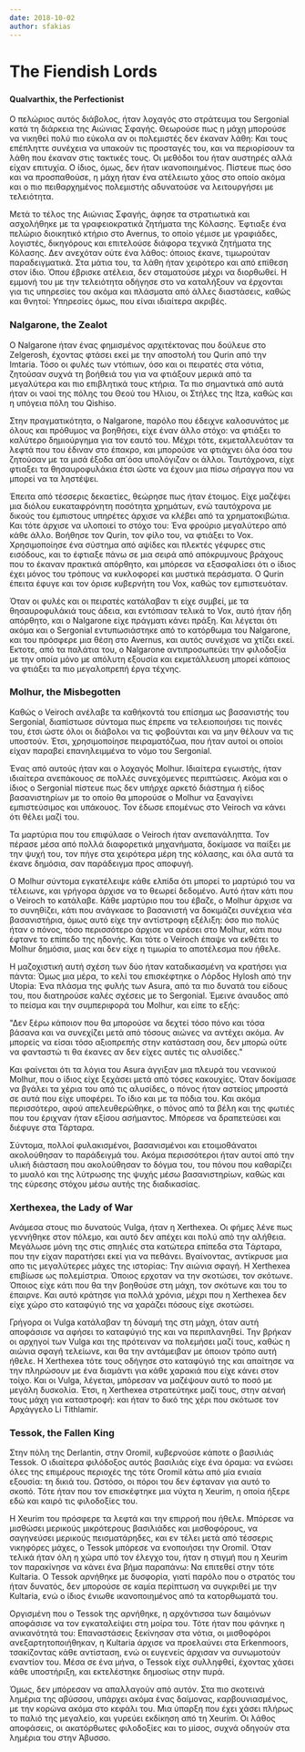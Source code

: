 ```yaml
---
date: 2018-10-02
author: sfakias
---
```

# The Fiendish Lords

###

####  Qualvarthix, the Perfectionist

O πελώριος αυτός διάβολος, ήταν λοχαγός στο στράτευμα του Sergonial κατά τη
διάρκεια της Αιώνιας Σφαγής. Θεωρούσε πως η μάχη μπορούσε να νικηθεί πολύ πιο
εύκολα αν οι πολεμιστές δεν έκαναν λάθη: Και τους επέπληττε συνέχεια να
υπακούν τις προσταγές του, και να περιορίσουν τα λάθη που έκαναν στις τακτικές
τους. Οι μεθόδοι του ήταν αυστηρές αλλά είχαν επιτυχία. Ο ίδιος, όμως, δεν
ήταν ικανοποιημένος. Πίστευε πως όσο και να προσπαθούσε, η μάχη ήταν ένα
ατέλειωτο χάος στο οποίο ακόμα και ο πιο πειθαρχημένος πολεμιστής αδυνατούσε
να λειτουργήσει με τελειότητα.

Μετά το τέλος της Αιώνιας Σφαγής, άφησε τα στρατιωτικά και ασχολήθηκε με τα
γραφειοκρατικά ζητήματα της Κόλασης. Έφτιαξε ένα πελώριο διοικητικό κτήριο στο
Avernus, το οποίο γέμισε με γραφιάδες, λογιστές, δικηγόρους και επιτελούσε
διάφορα τεχνικά ζητήματα της Κόλασης. Δεν ανεχόταν ούτε ένα λάθος: όποιος
έκανε, τιμωρούταν παραδειγματικά. Στα μάτια του, τα λάθη ήταν χειρότερο και
από επίθεση στον ίδιο. Όπου έβρισκε ατέλεια, δεν σταματούσε μέχρι να
διορθωθεί. Η εμμονή του με την τελειότητα οδήγησε στο να καταλήξουν να
έρχονται για τις υπηρεσίες του ακόμα και πλάσματα από άλλες διαστάσεις, καθώς
και θνητοί: Υπηρεσίες όμως, που είναι ιδιαίτερα ακριβές.

###  Nalgarone, the Zealot

Ο Nalgarone ήταν ένας φημισμένος αρχιτέκτονας που δούλευε στο Zelgerosh,
έχοντας φτάσει εκεί με την αποστολή του Qurin από την Imtaria. Τόσο οι φυλές
των ντόπιων, όσο και οι πειρατές στα νότια, ζητούσαν συχνά τη βοήθειά του για
να φτιάξουν μερικά από τα μεγαλύτερα και πιο επιβλητικά τους κτήρια. Τα πιο
σημαντικά από αυτά ήταν οι ναοί της πόλης του Θεού του Ήλιου, οι Στήλες της
Itza, καθώς και η υπόγεια πόλη του Qishiso.



Στην πραγματικότητα, ο Nalgarone, παρόλο που έδειχνε καλοσυνάτος με όλους και
πρόθυμος να βοηθήσει, είχε έναν άλλο στόχο: να φτιάξει το καλύτερο δημιούργημα
για τον εαυτό του. Μέχρι τότε, εκμεταλλευόταν τα λεφτά που του έδιναν στο
έπακρο, και μπορούσε να φτιάχνει όλα όσα του ζητούσαν με τα μισά έξοδα απ΄όσα
υπολόγιζαν οι άλλοι. Ταυτόχρονα, είχε φτιαξει τα θησαυροφυλάκια έτσι ώστε να
έχουν μια πίσω σήραγγα που να μπορεί να τα ληστέψει.



Έπειτα από τέσσερις δεκαετίες, θεώρησε πως ήταν έτοιμος. Είχε μαζέψει μια
διόλου ευκαταφρόνητη ποσότητα χρημάτων, ενώ ταυτόχρονα με δικούς του έμπιστους
υπηρέτες άρχισε να κλέβει από τα χρηματοκιβώτια. Και τότε άρχισε να υλοποιεί
το στόχο του: Ένα φρούριο μεγαλύτερο από κάθε άλλο. Βοήθησε τον Qurin, τον
φίλο του, να φτιάξει το Vox. Χρησιμοποίησε ένα σύστημα από αψίδες και πλεκτές
γέφυρες στις εισόδους, και το έφτιαξε πάνω σε μια σειρά από απόκρυμνους
βράχους που το έκαναν πρακτικά απόρθητο, και μπόρεσε να εξασφαλίσει ότι ο
ίδιος έχει μόνος του τρόπους να κυκλοφορεί και μυστικά περάσματα. Ο Qurin
έπειτα έφυγε και τον όρισε κυβερνήτη του Vox, καθώς τον εμπιστευόταν.



Όταν οι φυλές και οι πειρατές κατάλαβαν τι είχε συμβεί, με τα θησαυροφυλάκιά
τους άδεια, και εντόπισαν τελικά το Vox, αυτό ήταν ήδη απόρθητο, και o
Nalgarone είχε πράγματι κάνει πράξη. Και λέγεται ότι ακόμα και ο Sergonial
εντυπωσιάστηκε από το κατόρθωμα του Nalgarone, και του πρόσφερε μια θέση στο
Avernus, και αυτός συνέχισε να χτίζει εκεί. Εκτοτε, από τα παλάτια του, ο
Nalgarone αντιπροσωπεύει την φιλοδοξία με την οποία μόνο με απόλυτη εξουσία
και εκμετάλλευση μπορεί κάποιος να φτιάξει τα πιο μεγαλοπρεπή έργα τέχνης.  


###  Molhur, the Misbegotten

Καθώς ο Veiroch ανέλαβε τα καθήκοντά του επίσημα ως βασανιστής του Sergonial,
διαπίστωσε σύντομα πως έπρεπε να τελειοποιήσει τις ποινές του, έτσι ώστε όλοι
οι διάβολοι να τις φοβούνται και να μην θέλουν να τις υποστούν. Έτσι,
χρησιμοποίησε πειραματόζωα, που ήταν αυτοί οι οποίοι είχαν παραβεί
επανηλειμμένα το νόμο του Sergonial.  


Ένας από αυτούς ήταν και ο λοχαγός Molhur. Ιδιαίτερα εγωιστής, ήταν ιδιαίτερα
ανεπάκουος σε πολλές συνεχόμενες περιπτώσεις. Ακόμα και ο ίδιος ο Sergonial
πίστευε πως δεν υπήρχε αρκετό διάστημα ή είδος βασανιστηρίων με το οποίο θα
μπορούσε ο Molhur να ξαναγίνει εμπιστεύσιμος και υπάκουος. Τον έδωσε επομένως
στο Veiroch να κάνει ότι θέλει μαζί του.  


Τα μαρτύρια που του επιφύλασε ο Veiroch ήταν ανεπανάληπτα. Τον πέρασε μέσα από
πολλά διαφορετικά μηχανήματα, δοκίμασε να παίξει με την ψυχή του, τον πήγε στα
χειρότερα μέρη της κόλασης, και όλα αυτά τα έκανε δημόσια, σαν παράδειγμα προς
αποφυγή.  

Ο Molhur σύντομα εγκατέλειψε κάθε ελπίδα ότι μπορεί το μαρτύριό του να
τέλειωνε, και γρήγορα άρχισε να το θεωρεί δεδομένο. Αυτό ήταν κάτι που ο
Veiroch το κατάλαβε. Κάθε μαρτύριο που του έβαζε, ο Molhur άρχισε να το
συνηθίζει, κάτι που ανάγκασε το βασανιστή να δοκιμάζει συνέχεια νέα
βασανιστήρια, όμως αυτό είχε την αντίστροφη εξέλιξη: όσο πιο πολύς ήταν ο
πόνος, τόσο περισσότερο άρχισε να αρέσει στο Molhur, κάτι που έφτανε το
επίπεδο της ηδονής. Και τότε ο Veiroch έπαψε να εκθέτει το Molhur δημόσια,
μιας και δεν είχε η τιμωρία το αποτέλεσμα που ήθελε.  

Η μαζοχιστική αυτή σχέση των δύο ήταν καταδικασμένη να κρατήσει για πάντα:
Όμως μια μέρα, το κελί του επισκέφτηκε ο Λόρδος Hylosh από την Utopia: Ένα
πλάσμα της φυλής των Asura, από τα πιο δυνατά του είδους του, που διατηρούσε
καλές σχέσεις με το Sergonial. Έμεινε άναυδος από το πείσμα και την
συμπεριφορά του Molhur, και είπε το εξής:  

"Δεν ξέρω κάποιον που θα μπορούσε να δεχτεί τόσο πόνο και τόσα βάσανα και να
συνεχίζει μετά από τόσους αιώνες να αντέχει ακόμα. Αν μπορείς να είσαι τόσο
αξιοπρεπής στην κατάσταση σου, δεν μπορώ ούτε να φανταστώ τι θα έκανες αν δεν
είχες αυτές τις αλυσίδες."  

Και φαίνεται ότι τα λόγια του Asura άγγιξαν μια πλευρά του νεανικού Molhur,
που ο ίδιος είχε ξεχάσει μετά από τόσες κακουχίες. Όταν δοκίμασε να βγάλει τα
χέρια του από τις αλυσίδες, ο πόνος ήταν αστείος μπροστά σε αυτά που είχε
υποφέρει. Το ίδιο και με τα πόδια του. Και ακόμα περισσότερο, αφού
απελευθερώθηκε, ο πόνος από τα βέλη και της φωτιές που του έριχναν ήταν εξίσου
ασήμαντος. Μπόρεσε να δραπετεύσει και διέφυγε στα Τάρταρα.  

Σύντομα, πολλοί φυλακισμένοι, βασανισμένοι και ετοιμοθάνατοι ακολούθησαν το
παράδειγμά του. Ακόμα περισσότεροι ήταν αυτοί από την υλική διάσταση που
ακολούθησαν το δόγμα του, του πόνου που καθαρίζει το μυαλό και της λύτρωσης
της ψυχής μέσω βασανιστηρίων, καθώς και της εύρεσης στόχου μέσω αυτής της
διαδικασίας.  


###  Xerthexea, the Lady of War

Ανάμεσα στους πιo δυνατούς Vulga, ήταν η Xerthexea. Οι φήμες λένε πως
γεννήθηκε στον πόλεμο, και αυτό δεν απέχει και πολύ από την αλήθεια. Μεγάλωσε
μόνη της στις σπηλιές στα κατώτερα επίπεδα στα Tάρταρα, που την είχαν
παρατήσει εκεί για να πεθάνει. Βγαίνοντας, αντίκρυσε μια απο τις μεγαλύτερες
μάχες της ιστορίας: Την αιώνια σφαγή. Η Xerthexea επιβίωσε ως πολεμίστρια.
Όποιος ερχοταν να την σκοτώσει, τον σκότωνε. Όποιος είχε κάτι που θα την
βοηθούσε στη μάχη, τον σκότωνε και του το έπαιρνε. Και αυτό κράτησε για πολλά
χρόνια, μέχρι που η Xerthexea δεν είχε χώρο στο καταφύγιό της να χαράζει
πόσους είχε σκοτώσει.

Γρήγορα οι Vulga κατάλαβαν τη δύναμή της στη μάχη, όταν αυτή αποφάσισε να
αφήσει το καταφύγιό της και να περιπλανηθεί. Την βρήκαν οι αρχηγοί των Vulga
και της πρότειναν να πολεμήσει μαζί τους, καθώς η αιώνια σφαγή τελείωνε, και
θα την αντάμειβαν με όποιον τρόπο αυτή ήθελε. Η Xerthexea τότε τους οδήγησε
στο καταφύγιό της και απαίτησε να την πληρώσουν με ένα διαμάντι για κάθε
χαρακιά που είχε κάνει στον τοίχο. Και οι Vulga, λέγεται, μπόρεσαν να μαζέψουν
αυτό το ποσό με μεγάλη δυσκολία. Έτσι, η Xerthexea στρατεύτηκε μαζί τους, στην
αέναή τους μάχη για καταστροφή: και ήταν το δικό της χέρι που σκότωσε τον
Αρχάγγελo Li Tithlamir.  


###  Tessok, the Fallen King

Στην πόλη της Derlantin, στην Oromil, κυβερνούσε κάποτε ο βασιλιάς Tessok. O
ιδιαίτερα φιλόδοξος αυτός βασιλιάς είχε ένα όραμα: να ενώσει όλες της
επιμέρους περιοχές της τότε Oromil κάτω από μία ενιαία εξουσία: τη δικιά του.
Ωστόσο, οι πόροι του δεν έφταναν για αυτό το σκοπό. Τότε ήταν που τον
επισκέφτηκε μια νύχτα η Xeurim, η οποία ήξερε εδώ και καιρό τις φιλοδοξίες
του.



Η Xeurim του πρόσφερε τα λεφτά και την επιρροή που ήθελε. Μπόρεσε να μισθώσει
μερικούς μικρότερους βασιλιάδες και μισθοφόρους, να σαγηνεύσει μερικούς
πεισματάρηδες, και εν τέλει μετά από τέσσερις νικηφόρες μάχες, ο Tessok
μπόρεσε να ενοποιήσει την Oromil. Όταν τελικά ήταν όλη η χώρα υπό τον έλεγχο
του, ήταν η στιγμή που η Xeurim τον παρακίνησε να κάνει ένα βήμα παραπάνω: Να
επιτεθεί στην τότε Kultaria. Ο Tessok αρνήθηκε με δυσφορία, γιατί παρόλο που ο
στρατός του ήταν δυνατός, δεν μπορούσε σε καμία περίπτωση να συγκριθεί με την
Kultaria, ενώ ο ίδιος ένιωθε ικανοποιημένος από τα κατορθωματά του.



Οργισμένη που ο Tessok της αρνήθηκε, η αρχόντισσα των δαιμόνων αποφάσισε να
τον εγκαταλείψει στη μοίρα του. Τότε ήταν που φάνηκε η ανικανότητά του:
Επαναστάσεις ξεκίνησαν στα νότια, οι μισθοφόροι ανεξαρτητοποιήθηκαν, η
Kultaria άρχισε να προελαύνει στα Erkenmoors, τσακίζοντας κάθε αντίσταση, ενώ
οι ευγενείς άρχισαν να συνωμοτούν εναντίον του. Μέσα σε ένα μήνα, ο Tessok
είχε συλληφθεί, έχοντας χάσει κάθε υποστήριξη, και εκτελέστηκε δημοσίως στην
πυρά.



Όμως, δεν μπόρεσαν να απαλλαγούν από αυτόν. Στα πιο σκοτεινά λημέρια της
αβύσσου, υπάρχει ακόμα ένας δαίμονας, καρβουνιασμένος, με την κορώνα ακόμα στο
κεφάλι του. Μια ύπαρξη που έχει χάσει πλήρως το παλιό της μεγαλείο, και
γυρεύει εκδίκηση από τη Xeurim. Οι λάθος αποφάσεις, οι ακατόρθωτες φιλοδοξίες
και το μίσος, συχνά οδηγούν στα λημέρια του στην Άβυσσο.

